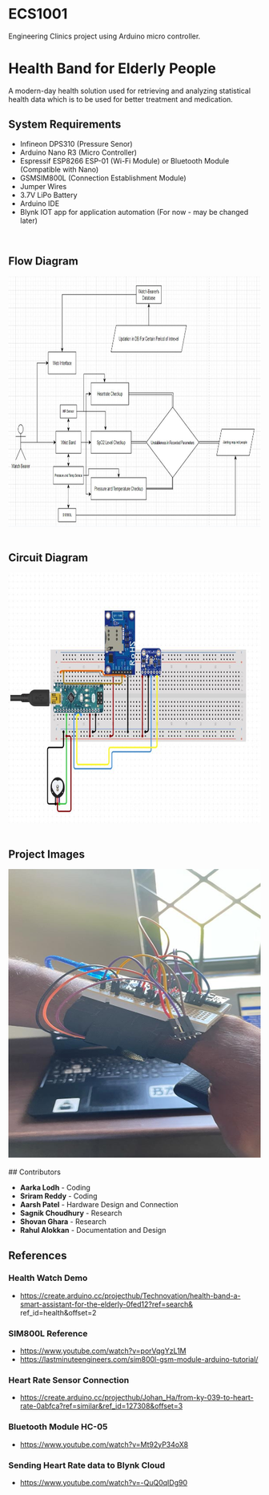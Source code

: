 # ECS1001

Engineering Clinics project using Arduino micro controller.

# Health Band for Elderly People

A modern-day health solution used for retrieving and analyzing statistical health data which is to be used for better treatment and medication.

## System Requirements

- Infineon DPS310 (Pressure Senor)
- Arduino Nano R3 (Micro Controller)
- Espressif ESP8266 ESP-01 (Wi-Fi Module) or Bluetooth Module (Compatible with Nano)
- GSMSIM800L (Connection Establishment Module)
- Jumper Wires
- 3.7V LiPo Battery
- Arduino IDE
- Blynk IOT app for application automation (For now - may be changed later)

<br>

## Flow Diagram

<img src="assets\Flow_Diagram.jpg" alt="Flow Diagram" style="height: 500px; width:800px;"/>
<br><br>

## Circuit Diagram

<img src="assets\circuit_Diagram.jpg" alt="Circuit Diagram" style="height: 500px; width:800px;"/>
<br><br>

## Project Images
<img src="assets\Health.jpeg" alt="Circuit Diagram" style="height: 576px; width:1024px;"/>
<br><br>
## Contributors

- **Aarka Lodh** - Coding
- **Sriram Reddy** - Coding
- **Aarsh Patel** - Hardware Design and Connection
- **Sagnik Choudhury** - Research
- **Shovan Ghara** - Research
- **Rahul Alokkan** - Documentation and Design

## References

### Health Watch Demo

- https://create.arduino.cc/projecthub/Technovation/health-band-a-smart-assistant-for-the-elderly-0fed12?ref=search& ref_id=health&offset=2

### SIM800L Reference

- https://www.youtube.com/watch?v=porVqgYzL1M
- https://lastminuteengineers.com/sim800l-gsm-module-arduino-tutorial/

### Heart Rate Sensor Connection

- https://create.arduino.cc/projecthub/Johan_Ha/from-ky-039-to-heart-rate-0abfca?ref=similar&ref_id=127308&offset=3

### Bluetooth Module HC-05

- https://www.youtube.com/watch?v=Mt92yP34oX8

### Sending Heart Rate data to Blynk Cloud

- https://www.youtube.com/watch?v=-QuQ0qIDg90
